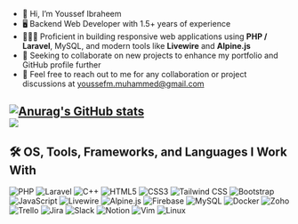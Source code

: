 - 👋 Hi, I’m Youssef Ibraheem
- 🖥️ Backend Web Developer with 1.5+ years of experience
- 👨🏼‍💻 Proficient in building responsive web applications using **PHP / Laravel**, MySQL, and modern tools like **Livewire** and **Alpine.js**
- 💼 Seeking to collaborate on new projects to enhance my portfolio and GitHub profile further
- 💬 Feel free to reach out to me for any collaboration or project discussions at [youssefm.muhammed@gmail.com](mailto:youssefm.muhammed@gmail.com)

[![Anurag's GitHub stats](https://github-readme-stats.vercel.app/api?username=YoussefIbraheem&show_icons=true&theme=transparent)](https://github.com/anuraghazra/github-readme-stats)
<br>
![](https://www.codewars.com/users/YoussefIbraheem/badges/small)
---

## 🛠️ OS, Tools, Frameworks, and Languages I Work With

![PHP](https://img.shields.io/badge/PHP-777BB4?style=for-the-badge&logo=php&logoColor=white)
![Laravel](https://img.shields.io/badge/Laravel-FF2D20?style=for-the-badge&logo=laravel&logoColor=white)
![C++](https://img.shields.io/badge/C%2B%2B-00599C?style=for-the-badge&logo=cplusplus&logoColor=white)
![HTML5](https://img.shields.io/badge/HTML5-E34F26?style=for-the-badge&logo=html5&logoColor=white)
![CSS3](https://img.shields.io/badge/CSS3-1572B6?style=for-the-badge&logo=css3&logoColor=white)
![Tailwind CSS](https://img.shields.io/badge/Tailwind_CSS-06B6D4?style=for-the-badge&logo=tailwindcss&logoColor=white)
![Bootstrap](https://img.shields.io/badge/Bootstrap-7952B3?style=for-the-badge&logo=bootstrap&logoColor=white)
![JavaScript](https://img.shields.io/badge/JavaScript-F7DF1E?style=for-the-badge&logo=javascript&logoColor=black)
![Livewire](https://img.shields.io/badge/Livewire-4E56A6?style=for-the-badge&logo=livewire&logoColor=white)
![Alpine.js](https://img.shields.io/badge/Alpine.JS-8BC0D0?style=for-the-badge&logo=alpinedotjs&logoColor=white)
![Firebase](https://img.shields.io/badge/Firebase-FFCA28?style=for-the-badge&logo=firebase&logoColor=black)
![MySQL](https://img.shields.io/badge/MySQL-4479A1?style=for-the-badge&logo=mysql&logoColor=white)
![Docker](https://img.shields.io/badge/Docker-2496ED?style=for-the-badge&logo=docker&logoColor=white)
![Zoho](https://img.shields.io/badge/Zoho-EA2027?style=for-the-badge&logo=zoho&logoColor=white)
![Trello](https://img.shields.io/badge/Trello-0052CC?style=for-the-badge&logo=trello&logoColor=white)
![Jira](https://img.shields.io/badge/Jira-0052CC?style=for-the-badge&logo=jira&logoColor=white)
![Slack](https://img.shields.io/badge/Slack-4A154B?style=for-the-badge&logo=slack&logoColor=white)
![Notion](https://img.shields.io/badge/Notion-000000?style=for-the-badge&logo=notion&logoColor=white)
![Vim](https://img.shields.io/badge/Vim-019733?style=for-the-badge&logo=vim&logoColor=white)
![Linux](https://img.shields.io/badge/Linux-000000?style=for-the-badge&logo=linux&logoColor=white)




